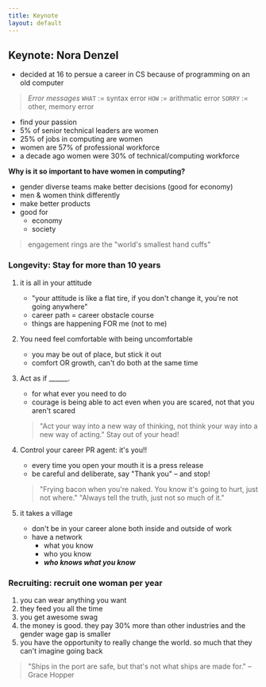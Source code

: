 ```yaml
---
title: Keynote
layout: default
---
```


## <a id="keynote"></a> Keynote: Nora Denzel

- decided at 16 to persue a career in CS because of programming on an old computer

> *Error messages*
> `WHAT` := syntax error
> `HOW` := arithmatic error
> `SORRY` := other, memory error

- find your passion
- 5% of senior technical leaders are women
- 25% of jobs in computing are women
- women are 57% of professional workforce
- a decade ago women were 30% of technical/computing workforce

**Why is it so important to have women in computing?**

- gender diverse teams make better decisions (good for economy)
- men & women think differently
- make better products
- good for
	- economy
	- society

> engagement rings are the "world's smallest hand cuffs"

### Longevity: Stay for more than 10 years

1. it is all in your attitude
	- "your attitude is like a flat tire, if you don't change it, you're not going anywhere"
	- career path = career obstacle course
	- things are happening FOR me (not to me)
2. You need feel comfortable with being uncomfortable
	- you may be out of place, but stick it out
	- comfort OR growth, can't do both at the same time
3. Act as if ______.
	- for what ever you need to do
	- courage is being able to act even when you are scared, not that you aren't scared

	> "Act your way into a new way of thinking, not think your way into a new way of acting." Stay out of your head!
4. Control your career PR agent: it's you!!
	- every time you open your mouth it is a press release
	- be careful and deliberate, say "Thank you" – and stop!

	> "Frying bacon when you're naked. You know it's going to hurt, just not where."
	> "Always tell the truth, just not so much of it."
5. it takes a village
	- don't be in your career alone both inside and outside of work
	- have a network
		- what you know
		- who you know
		- ***who knows what you know***

### Recruiting: recruit one woman per year

1. you can wear anything you want
2. they feed you all the time
3. you get awesome swag
4. the money is good. they pay 30% more than other industries and the gender wage gap is smaller
5. you have the opportunity to really change the world. so much that they can't imagine going back

> "Ships in the port are safe, but that's not what ships are made for." – Grace Hopper

